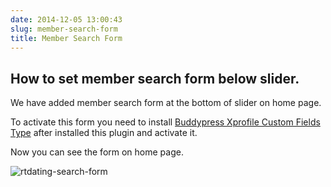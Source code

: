 ```yaml
---
date: 2014-12-05 13:00:43
slug: member-search-form
title: Member Search Form
---
```


## How to set member search form below slider.

We have added member search form at the bottom of slider on home page.

To activate this form you need to install [Buddypress Xprofile Custom Fields Type](https://wordpress.org/plugins/buddypress-xprofile-custom-fields-type/) after installed this plugin and activate it.

Now you can see the form on home page.

![rtdating-search-form](https://cloud.githubusercontent.com/assets/1140315/5314390/ed450d2a-7c97-11e4-9582-86acc88cf02e.jpg)

